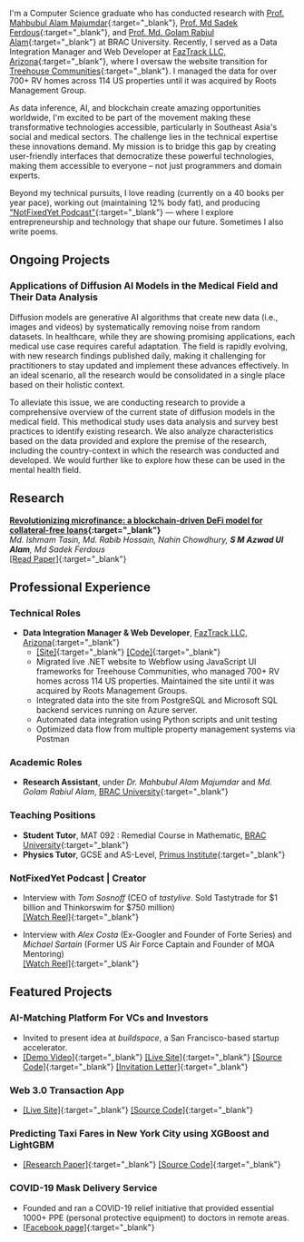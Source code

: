 I'm a Computer Science graduate who has conducted research with [Prof. Mahbubul Alam Majumdar](https://www.bracu.ac.bd/about/people/mahbubul-alam-majumdar-phd){:target="_blank"}, [Prof. Md Sadek Ferdous](https://scholar.google.co.uk/citations?user=DnQAee0AAAAJ&hl=en){:target="_blank"}, and [Prof. Md. Golam Rabiul Alam](https://scholar.google.com/citations?user=t4GrJR4AAAAJ&hl=en){:target="_blank"} at BRAC University. Recently, I served as a Data Integration Manager and Web Developer at [FazTrack LLC, Arizona](https://faztrack.com/){:target="_blank"}, where I oversaw the website transition for [Treehouse Communities](https://rootsmg.com/){:target="_blank"}. I managed the data for over 700+ RV homes across 114 US properties until it was acquired by Roots Management Group.

As data inference, AI, and blockchain create amazing opportunities worldwide, I'm excited to be part of the movement making these transformative technologies accessible, particularly in Southeast Asia's social and medical sectors. The challenge lies in the technical expertise these innovations demand. My mission is to bridge this gap by creating user-friendly interfaces that democratize these powerful technologies, making them accessible to everyone – not just programmers and domain experts.

Beyond my technical pursuits, I love reading (currently on a 40 books per year pace), working out (maintaining 12% body fat), and producing ["NotFixedYet Podcast"](https://www.instagram.com/reel/C7qJdT0yI-Y/?utm_source=ig_web_copy_link&igsh=MzRlODBiNWFlZA==){:target="_blank"} — where I explore entrepreneurship and technology that shape our future. Sometimes I also write poems.

## Ongoing Projects

### Applications of Diffusion AI Models in the Medical Field and Their Data Analysis


Diffusion models are generative AI algorithms that create new data (i.e., images and videos) by systematically removing noise from random datasets. In healthcare, while they are showing promising applications, each medical use case requires careful adaptation. The field is rapidly evolving, with new research findings published daily, making it challenging for practitioners to stay updated and implement these advances effectively. In an ideal scenario, all the research would be consolidated in a single place based on their holistic context.

To alleviate this issue, we are conducting research to provide a comprehensive overview of the current state of diffusion models in the medical field. This methodical study uses data analysis and survey best practices to identify existing research. We also analyze characteristics based on the data provided and explore the premise of the research, including the country-context in which the research was conducted and developed. We would further like to explore how these can be used in the mental health field.


## Research
**[Revolutionizing microfinance: a blockchain-driven DeFi model for collateral-free loans](https://dspace.bracu.ac.bd/xmlui/handle/10361/21985){:target="_blank"}**  
*Md. Ishmam Tasin, Md. Rabib Hossain, Nahin Chowdhury, **S M Azwad Ul Alam**, Md Sadek Ferdous*   
[[Read Paper]](assets/manuscripts/microfinance.pdf){:target="_blank"}

## Professional Experience

### Technical Roles
- **Data Integration Manager & Web Developer**, [FazTrack LLC, Arizona](https://faztrack.com/){:target="_blank"}
    - [[Site]](https://www.treehousecommunities.com/){:target="_blank"} [[Code]](https://github.com/Fahim-Azwad/TableUpdater.git){:target="_blank"}
    - Migrated live .NET website to Webflow using JavaScript UI frameworks for Treehouse Communities, who managed 700+ RV homes across 114 US properties. Maintained the site until it was acquired by Roots Management Groups.
    - Integrated data into the site from PostgreSQL and Microsoft SQL backend services running on Azure server.
    - Automated data integration using Python scripts and unit testing
    - Optimized data flow from multiple property management systems via Postman

### Academic Roles
- **Research Assistant**, under *Dr. Mahbubul Alam Majumdar* and *Md. Golam Rabiul Alam*, [BRAC University](https://www.bracu.ac.bd/){:target="_blank"}

### Teaching Positions
- **Student Tutor**, MAT 092 : Remedial Course in Mathematic, [BRAC University](https://www.bracu.ac.bd/){:target="_blank"}
- **Physics Tutor**, GCSE and AS-Level, [Primus Institute](https://www.facebook.com/PrimusInstitution){:target="_blank"}

### NotFixedYet Podcast | Creator                          
- Interview with *Tom Sosnoff* (CEO of *tastylive*. Sold Tastytrade for $1 billion and Thinkorswim for $750 million)                            
    [[Watch Reel]](https://www.instagram.com/reel/C7nI7bIhGQu/){:target="_blank"}        

- Interview with *Alex Costa* (Ex-Googler and Founder of Forte Series) and *Michael Sartain* (Former US Air Force Captain and Founder of MOA Mentoring)                                                    
    [[Watch Reel]](https://www.instagram.com/reel/C3de6C-yide/){:target="_blank"}


## Featured Projects
### AI-Matching Platform For VCs and Investors 
- Invited to present idea at *buildspace*, a San Francisco-based startup accelerator.                
- [[Demo Video]](https://www.instagram.com/reel/C9e6pG2hoMz/){:target="_blank"} [[Live Site]](https://youthventureai.streamlit.app/){:target="_blank"} [[Source Code]](https://github.com/Fahim-Azwad/youthventure.ai){:target="_blank"} [[Invitation Letter]](assets/invitation/buildspace.jpg){:target="_blank"}

### Web 3.0 Transaction App                                                    
- [[Live Site]](https://web3-app-windows-azwad-fahim.vercel.app/){:target="_blank"} [[Source Code]](https://github.com/Fahim-Azwad/web3-app){:target="_blank"}      

### Predicting Taxi Fares in New York City using XGBoost and LightGBM                                                      
- [[Research Paper]](https://github.com/errhythm/NYCTaxiFarePred/blob/main/Paper/Paper.pdf){:target="_blank"} [[Source Code]](https://github.com/errhythm/NYCTaxiFarePred/tree/main){:target="_blank"}			              	                          

### COVID-19 Mask Delivery Service
- Founded and ran a COVID-19 relief initiative that provided essential 1000+ PPE (personal protective equipment) to doctors in remote areas.               
- [[Facebook page]](https://www.facebook.com/MedicsKit){:target="_blank"}



<!-- 
<span style="font-size:18px;">[Blog](./blog.html)</span> for fun.
-->

<!-- 
<span style="font-size:18px;">[Miscellaneous](./miscellaneous.html)</span> to de-stress.
-->

